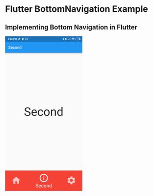 # Flutter BottomNavigation Example

## Implementing Bottom Navigation in Flutter

<img src="https://github.com/maydev99/f_bottom_nav/blob/master/flutter_01.png" width=50% height=50%>

